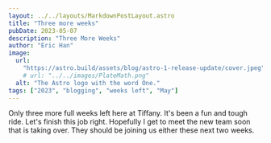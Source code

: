 ```yaml
---
layout: ../../layouts/MarkdownPostLayout.astro
title: "Three more weeks"
pubDate: 2023-05-07
description: "Three More Weeks"
author: "Eric Han"
image:
  url:
    "https://astro.build/assets/blog/astro-1-release-update/cover.jpeg"
    # url: "../../images/PlateMath.png"
  alt: "The Astro logo with the word One."
tags: ["2023", "blogging", "weeks left", "May"]
---
```


Only three more full weeks left here at Tiffany. It's been a fun and tough ride. Let's finish this job right. Hopefully I get to meet the new team soon that is taking over. They should be joining us either these next two weeks.
